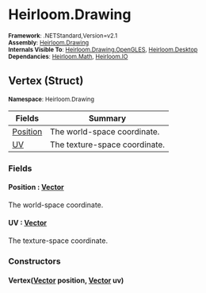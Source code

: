 # Heirloom.Drawing

<small>**Framework**: .NETStandard,Version=v2.1</small>  
<small>**Assembly**: [Heirloom.Drawing](../Heirloom.Drawing/Heirloom.Drawing.md)</small>  
<small>**Internals Visible To**: [Heirloom.Drawing.OpenGLES](../Heirloom.Drawing.OpenGLES/Heirloom.Drawing.OpenGLES.md), [Heirloom.Desktop](../Heirloom.Desktop/Heirloom.Desktop.md)</small>  
<small>**Dependancies**: [Heirloom.Math](../Heirloom.Math/Heirloom.Math.md), [Heirloom.IO](../Heirloom.IO/Heirloom.IO.md)</small>  

## Vertex (Struct)
<small>**Namespace**: Heirloom.Drawing</sub></small>  

| Fields | Summary |
|-------|---------|
| [Position](#POSF46C3C91) | The world-space coordinate. |
| [UV](#UV43256FCF) | The texture-space coordinate. |

### Fields

#### Position : [Vector](../Heirloom.Math/Heirloom.Math.Vector.md)

The world-space coordinate.

#### UV : [Vector](../Heirloom.Math/Heirloom.Math.Vector.md)

The texture-space coordinate.

### Constructors

#### Vertex([Vector](../Heirloom.Math/Heirloom.Math.Vector.md) position, [Vector](../Heirloom.Math/Heirloom.Math.Vector.md) uv)

